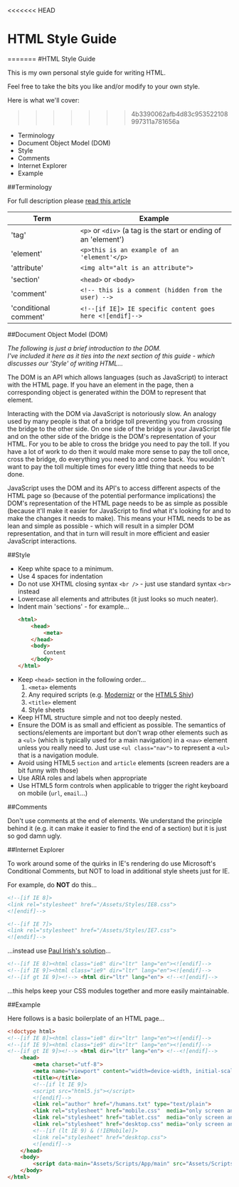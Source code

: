 <<<<<<< HEAD
# HTML Style Guide
=======
#HTML Style Guide

This is my own personal style guide for writing HTML. 

Feel free to take the bits you like and/or modify to your own style.

Here is what we'll cover:
>>>>>>> 4b3390062afb4d83c953522108997311a781656a

- Terminology
- Document Object Model (DOM)
- Style
- Comments
- Internet Explorer
- Example

##Terminology

For full description please [read this article](http://www.456bereastreet.com/archive/200508/html_tags_vs_elements_vs_attributes/)

Term                  | Example
--------------------- | -------------
'tag'                 | `<p>` or `<div>` (a tag is the start or ending of an 'element')
'element'             | `<p>this is an example of an 'element'</p>`
'attribute'           | `<img alt="alt is an attribute">`
'section'             | `<head>` or `<body>`
'comment'             | `<!-- this is a comment (hidden from the user) -->`
'conditional comment' | `<!--[if IE]> IE specific content goes here <![endif]-->`

##Document Object Model (DOM)

*The following is just a brief introduction to the DOM.  
I've included it here as it ties into the next section of this guide - which discusses our 'Style' of writing HTML…*

The DOM is an API which allows languages (such as JavaScript) to interact with the HTML page. If you have an element in the page, then a corresponding object is generated within the DOM to represent that element.

Interacting with the DOM via JavaScript is notoriously slow. An analogy used by many people is that of a bridge toll preventing you from crossing the bridge to the other side. On one side of the bridge is your JavaScript file and on the other side of the bridge is the DOM's representation of your HTML. For you to be able to cross the bridge you need to pay the toll. If you have a lot of work to do then it would make more sense to pay the toll once, cross the bridge, do everything you need to and come back. You wouldn't want to pay the toll multiple times for every little thing that needs to be done.

JavaScript uses the DOM and its API's to access different aspects of the HTML page so (because of the potential performance implications) the DOM's representation of the HTML page needs to be as simple as possible (because it'll make it easier for JavaScript to find what it's looking for and to make the changes it needs to make). This means your HTML needs to be as lean and simple as possible - which will result in a simpler DOM representation, and that in turn will result in more efficient and easier JavaScript interactions.

##Style

- Keep white space to a minimum. 
- Use 4 spaces for indentation
- Do not use XHTML closing syntax `<br />` - just use standard syntax `<br>` instead
- Lowercase all elements and attributes (it just looks so much neater).
- Indent main 'sections' - for example…  
    ```html
    <html>
        <head>
            <meta>
        </head>
        <body>
            Content
        </body>
    </html>
    ```
- Keep `<head>` section in the following order…  
    1. `<meta>` elements
    2. Any required scripts (e.g. [Modernizr](http://modernizr.com/) or the [HTML5 Shiv](https://github.com/aFarkas/html5shiv))
    3. `<title>` element
    4. Style sheets
- Keep HTML structure simple and not too deeply nested.
- Ensure the DOM is as small and efficient as possible. The semantics of sections/elements are important but don't wrap other elements such as a `<ul>` (which is typically used for a main navigation) in a `<nav>` element unless you really need to. Just use `<ul class="nav">` to represent a `<ul>` that is a navigation module.
- Avoid using HTML5 `section` and `article` elements (screen readers are a bit funny with those)
- Use ARIA roles and labels when appropriate
- Use HTML5 form controls when applicable to trigger the right keyboard on mobile (`url`, `email`…)

##Comments

Don't use comments at the end of elements. We understand the principle behind it (e.g. it can make it easier to find the end of a section) but it is just so god damn ugly.

##Internet Explorer

To work around some of the quirks in IE's rendering do use Microsoft's Conditional Comments, but NOT to load in additional style sheets just for IE.

For example, do **NOT** do this...

```html
<!--[if IE 8]>
<link rel="stylesheet" href="/Assets/Styles/IE8.css">
<![endif]-->

<!--[if IE 7]>
<link rel="stylesheet" href="/Assets/Styles/IE7.css">
<![endif]-->
```

...instead use [Paul Irish's solution](http://paulirish.com/2008/conditional-stylesheets-vs-css-hacks-answer-neither/)…

```html
<!--[if IE 8]><html class="ie8" dir="ltr" lang="en"><![endif]-->
<!--[if IE 9]><html class="ie9" dir="ltr" lang="en"><![endif]-->
<!--[if gt IE 9]><!--> <html dir="ltr" lang="en"> <!--<![endif]-->
```

...this helps keep your CSS modules together and more easily maintainable.

##Example

Here follows is a basic boilerplate of an HTML page… 

```html
<!doctype html>
<!--[if IE 8]><html class="ie8" dir="ltr" lang="en"><![endif]-->
<!--[if IE 9]><html class="ie9" dir="ltr" lang="en"><![endif]-->
<!--[if gt IE 9]><!--> <html dir="ltr" lang="en"> <!--<![endif]-->
    <head>
        <meta charset="utf-8">
        <meta name="viewport" content="width=device-width, initial-scale=1">
        <title></title>
        <!--[if lt IE 9]>
        <script src="html5.js"></script>
        <![endif]-->
        <link rel="author" href="/humans.txt" type="text/plain">
        <link rel="stylesheet" href="mobile.css"  media="only screen and (min-width: 320px)">
        <link rel="stylesheet" href="tablet.css"  media="only screen and (min-width: 600px) and (max-width: 959px)">
        <link rel="stylesheet" href="desktop.css" media="only screen and (min-width: 960px)">
        <!--[if (lt IE 9) & (!IEMobile)]>
        <link rel="stylesheet" href="desktop.css">
        <![endif]-->
    </head>
    <body>
        <script data-main="Assets/Scripts/App/main" src="Assets/Scripts/require.js"></script>
    </body>
</html>
```
